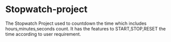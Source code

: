# Stopwatch-project
The Stopwatch Project used to countdown the time which includes hours,minutes,seconds count. It has the features to START,STOP,RESET the time according to user requirement.

